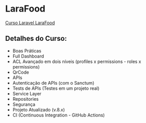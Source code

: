 # LaraFood

[Curso Laravel LaraFood](https://www.especializati.com.br/curso-laravel-laravelfood)

## Detalhes do Curso:

- Boas Práticas
- Full Dashboard
- ACL Avançado em dois níveis (profiles x permissions - roles x permissions)
- QrCode
- APIs
- Autenticação de APIs (com o Sanctum)
- Tests de APIs (Testes em um projeto real)
- Service Layer
- Repositories
- Segurança
- Projeto Atualizado (v.8.x)
- CI (Continuous Integration - GitHub Actions)

